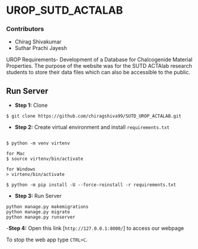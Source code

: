 # UROP_SUTD_ACTALAB

### Contributors 
- Chirag Shivakumar 
- Suthar Prachi Jayesh 

UROP Requirements- Development of a Database for Chalcogenide Material Properties. The purpose of the website was for the SUTD ACTAlab research students to store their data files which can also be accessible to the public.

## Run Server
- **Step 1:** Clone

```shell
$ git clone https://github.com/chiragshiva99/SUTD_UROP_ACTALAB.git
```
- **Step 2:** Create virtual environment and install `requirements.txt`
```shell

$ python -m venv virtenv

for Mac
$ source virtenv/bin/activate

for Windows
> virtenv/bin/activate

$ python -m pip install -U --force-reinstall -r requirements.txt
```
- **Step 3:** Run Server 
```
python manage.py makemigrations
python manage.py migrate
python manage.py runserver
```
-**Step 4:** Open this link  [`http://127.0.0.1:8000/`] to access our webpage

To stop the web app type `CTRL+C`. 
